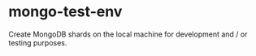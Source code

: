 # mongo-test-env
Create MongoDB shards on the local machine for development and / or testing purposes.
